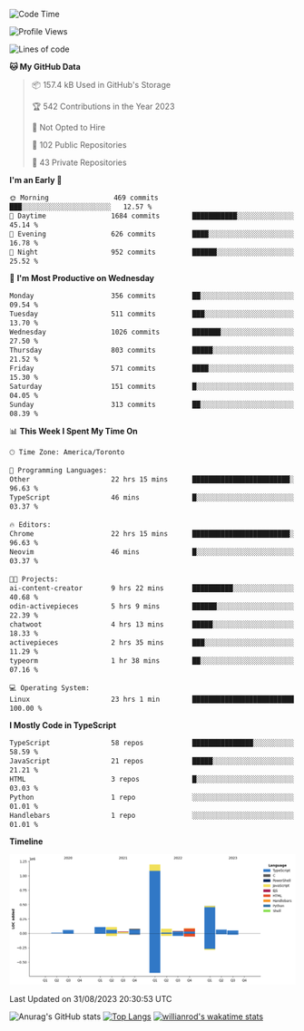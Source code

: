 <!--START_SECTION:waka-->
![Code Time](http://img.shields.io/badge/Code%20Time-521%20hrs%2027%20mins-blue)

![Profile Views](http://img.shields.io/badge/Profile%20Views-0-blue)

![Lines of code](https://img.shields.io/badge/From%20Hello%20World%20I%27ve%20Written-2.4%20million%20lines%20of%20code-blue)

**🐱 My GitHub Data** 

> 📦 157.4 kB Used in GitHub's Storage 
 > 
> 🏆 542 Contributions in the Year 2023
 > 
> 🚫 Not Opted to Hire
 > 
> 📜 102 Public Repositories 
 > 
> 🔑 43 Private Repositories 
 > 
**I'm an Early 🐤** 

```text
🌞 Morning                469 commits         ███░░░░░░░░░░░░░░░░░░░░░░   12.57 % 
🌆 Daytime                1684 commits        ███████████░░░░░░░░░░░░░░   45.14 % 
🌃 Evening                626 commits         ████░░░░░░░░░░░░░░░░░░░░░   16.78 % 
🌙 Night                  952 commits         ██████░░░░░░░░░░░░░░░░░░░   25.52 % 
```
📅 **I'm Most Productive on Wednesday** 

```text
Monday                   356 commits         ██░░░░░░░░░░░░░░░░░░░░░░░   09.54 % 
Tuesday                  511 commits         ███░░░░░░░░░░░░░░░░░░░░░░   13.70 % 
Wednesday                1026 commits        ███████░░░░░░░░░░░░░░░░░░   27.50 % 
Thursday                 803 commits         █████░░░░░░░░░░░░░░░░░░░░   21.52 % 
Friday                   571 commits         ████░░░░░░░░░░░░░░░░░░░░░   15.30 % 
Saturday                 151 commits         █░░░░░░░░░░░░░░░░░░░░░░░░   04.05 % 
Sunday                   313 commits         ██░░░░░░░░░░░░░░░░░░░░░░░   08.39 % 
```


📊 **This Week I Spent My Time On** 

```text
🕑︎ Time Zone: America/Toronto

💬 Programming Languages: 
Other                    22 hrs 15 mins      ████████████████████████░   96.63 % 
TypeScript               46 mins             █░░░░░░░░░░░░░░░░░░░░░░░░   03.37 % 

🔥 Editors: 
Chrome                   22 hrs 15 mins      ████████████████████████░   96.63 % 
Neovim                   46 mins             █░░░░░░░░░░░░░░░░░░░░░░░░   03.37 % 

🐱‍💻 Projects: 
ai-content-creator       9 hrs 22 mins       ██████████░░░░░░░░░░░░░░░   40.68 % 
odin-activepieces        5 hrs 9 mins        ██████░░░░░░░░░░░░░░░░░░░   22.39 % 
chatwoot                 4 hrs 13 mins       █████░░░░░░░░░░░░░░░░░░░░   18.33 % 
activepieces             2 hrs 35 mins       ███░░░░░░░░░░░░░░░░░░░░░░   11.29 % 
typeorm                  1 hr 38 mins        ██░░░░░░░░░░░░░░░░░░░░░░░   07.16 % 

💻 Operating System: 
Linux                    23 hrs 1 min        █████████████████████████   100.00 % 
```

**I Mostly Code in TypeScript** 

```text
TypeScript               58 repos            ███████████████░░░░░░░░░░   58.59 % 
JavaScript               21 repos            █████░░░░░░░░░░░░░░░░░░░░   21.21 % 
HTML                     3 repos             █░░░░░░░░░░░░░░░░░░░░░░░░   03.03 % 
Python                   1 repo              ░░░░░░░░░░░░░░░░░░░░░░░░░   01.01 % 
Handlebars               1 repo              ░░░░░░░░░░░░░░░░░░░░░░░░░   01.01 % 
```



**Timeline**

![Lines of Code chart](https://raw.githubusercontent.com/wise-introvert/wise-introvert/master/assets/bar_graph.png)


 Last Updated on 31/08/2023 20:30:53 UTC
<!--END_SECTION:waka-->

![Anurag's GitHub stats](https://github-readme-stats.vercel.app/api?username=wise-introvert&count_private=true&show_icons=true)
[![Top Langs](https://github-readme-stats.vercel.app/api/top-langs/?username=wise-introvert&langs_count=10)](https://github.com/anuraghazra/github-readme-stats)
[![willianrod's wakatime stats](https://github-readme-stats.vercel.app/api/wakatime?username=wiseintrovert)](https://github.com/anuraghazra/github-readme-stats)
